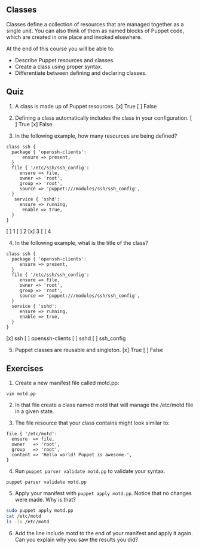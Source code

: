 Classes
-------

Classes define a collection of resources that are managed together as a single unit. You can also think of them as named blocks of Puppet code, which are created in one place and invoked elsewhere.

At the end of this course you will be able to:

* Describe Puppet resources and classes.
* Create a class using proper syntax.
* Differentiate between defining and declaring classes.

## Quiz

1. A class is made up of Puppet resources.
[x] True
[ ] False

2. Defining a class automatically includes the class in your configuration.
[ ] True
[x] False

3. In the following example, how many resources are being defined?
```
class ssh { 
  package { 'openssh-clients': 
      ensure => present, 
  }
  file { '/etc/ssh/ssh_config': 
     ensure => file,
     owner => 'root',
     group => 'root',
     source => 'puppet:///modules/ssh/ssh_config',
  } 
   service { 'sshd': 
     ensure => running, 
      enable => true,
  }
}
```
[ ] 1
[ ] 2
[x] 3
[ ] 4

4. In the following example, what is the title of the class? 
```
class ssh {
  package { 'openssh-clients':
     ensure => present,
  }
  file { '/etc/ssh/ssh_config':
     ensure => file,
     owner => 'root',
     group => 'root',
     source => 'puppet:///modules/ssh/ssh_config',
  }
  service { 'sshd':
     ensure => running,
     enable => true,
  }
}
```
[x] ssh
[ ] openssh-clients
[ ] sshd
[ ] ssh_config

5. Puppet classes are reusable and singleton.
[x] True
[ ] False

## Exercises

1. Create a new manifest file called motd.pp:

```
vim motd.pp
```

2. In that file create a class named motd that will manage the /etc/motd file in a given state.

3. The file resource that your class contains might look similar to:

```puppet
file { '/etc/motd':
  ensure  => file,
  owner   => 'root',
  group   => 'root',
  content => 'Hello world! Puppet is awesome.',
}
```

4. Run `puppet parser validate motd.pp` to validate your syntax.

```
puppet parser validate motd.pp
```

5. Apply your manifest with `puppet apply motd.pp`. Notice that no changes were made. Why is that?

```bash
sudo puppet apply motd.pp
cat /etc/motd
ls -la /etc/motd
```

6. Add the line include motd to the end of your manifest and apply it again. Can you explain why you saw the results you did?